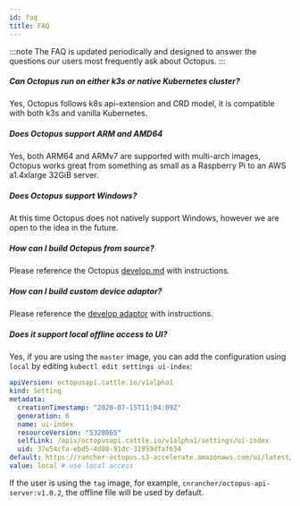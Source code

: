 ```yaml
---
id: faq
title: FAQ
---
```


:::note
The FAQ is updated periodically and designed to answer the questions our users most frequently ask about Octopus.
:::

##### Can Octopus run on either k3s or native Kubernetes cluster?

Yes, Octopus follows k8s api-extension and CRD model, it is compatible with both k3s and vanilla Kubernetes.

##### Does Octopus support ARM and AMD64

Yes, both ARM64 and ARMv7 are supported with multi-arch images, Octopus works great from something as small as a Raspberry Pi to an AWS a1.4xlarge 32GiB server.

##### Does Octopus support Windows?

At this time Octopus does not natively support Windows, however we are open to the idea in the future.

##### How can I build Octopus from source?

Please reference the Octopus <a href="https://github.com/cnrancher/octopus/blob/master/docs/octopus/develop.md" target="_blank">develop.md</a> with instructions.

##### How can I build custom device adaptor?

Please reference the [develop adaptor](./adaptors/develop) with instructions.

##### Does it support local offline access to UI?

Yes, if you are using the `master` image, you can add the configuration using `local` by editing `kubectl edit settings ui-index`:
```yaml
apiVersion: octopusapi.cattle.io/v1alpha1
kind: Setting
metadata:
  creationTimestamp: "2020-07-15T11:04:09Z"
  generation: 6
  name: ui-index
  resourceVersion: "5328065"
  selfLink: /apis/octopusapi.cattle.io/v1alpha1/settings/ui-index
  uid: 37e54cfa-ebd5-4d80-91dc-31959dfaf634
default: https://rancher-octopus.s3-accelerate.amazonaws.com/ui/latest/index.html
value: local # use local access
```
If the user is using the `tag` image, for example, `cnrancher/octopus-api-server:v1.0.2`, the offline file will be used by default.
